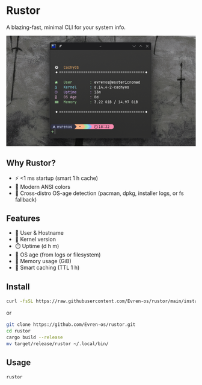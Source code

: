 # Rustor

A blazing-fast, minimal CLI for your system info.

[![Preview](./assets/preview.png)](./assets/preview.png)

## Why Rustor?
- ⚡ <1 ms startup (smart 1 h cache)
- 🌈 Modern ANSI colors
- 🤝 Cross-distro OS-age detection (pacman, dpkg, installer logs, or fs fallback)

## Features
- 👤 User & Hostname  
- 🐧 Kernel version  
- ⏱️ Uptime (d h m)  
- 📆 OS age (from logs or filesystem)  
- 💾 Memory usage (GiB)  
- 🔄 Smart caching (TTL 1 h)

## Install
```bash
curl -fsSL https://raw.githubusercontent.com/Evren-os/rustor/main/install.sh | bash
```
or
```bash
git clone https://github.com/Evren-os/rustor.git
cd rustor
cargo build --release
mv target/release/rustor ~/.local/bin/
```

## Usage
```bash
rustor
```
